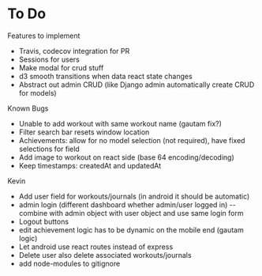 # To Do
Features to implement
* Travis, codecov integration for PR
* Sessions for users
* Make modal for crud stuff
* d3 smooth transitions when data react state changes
* Abstract out admin CRUD (like Django admin automatically create CRUD for models)

Known Bugs
* Unable to add workout with same workout name (gautam fix?)
* Filter search bar resets window location
* Achievements: allow for no model selection (not required), have fixed selections for field
* Add image to workout on react side (base 64 encoding/decoding)
* Keep timestamps: createdAt and updatedAt

Kevin
* Add user field for workouts/journals (in android it should be automatic)
* admin login (different dashboard whether admin/user logged in) -- combine with admin object with user object and use same login form
* Logout buttons
* edit achievement logic has to be dynamic on the mobile end (gautam logic)
* Let android use react routes instead of express
* Delete user also delete associated workouts/journals
* add node-modules to gitignore